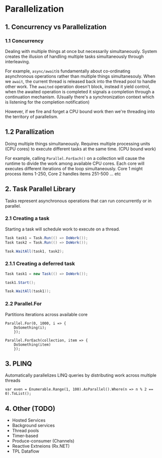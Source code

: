 # Parallelization

## 1. Concurrency vs Parallelization

### 1.1 Concurrency
Dealing with multiple things at once but necessarily simultaneously. System creates the illusion of handling multiple tasks simultaneously through interleaving. 

For example, `async/await`is fundamentally about co-ordinating asynchronous operations rather than multiple things simultanesouly. When we `await`, the current thread is released back into the thread pool to handle other work. The `awaited` operation doesn't block, instead it yield control, when the awaited operation is completed it signals a completion through a continuation mechanism. (Usually there's a synchronization context which is listening for the completion notification)

However, if we fire and forget a CPU bound work then we're threading into the territory of parallelism. 

## 1.2 Parallization
Doing multiple things simultaneously. Requires multiple processing units (CPU cores) to execute different tasks at the same time. (CPU bound work)

For example, calling `Parallel.ForEach()` on a collection will cause the runtime to divide the work among available CPU cores. Each core will executes different iterations of the loop simultaneously. Core 1 might process items 1-250, Core 2 handles items 251-500 ... etc

## 2. Task Parallel Library

Tasks represent asynchronous operations that can run concurrently or in parallel.

### 2.1 Creating a task

Starting a task will schedule work to execute on a thread.

``` C#
Task task1 = Task.Run(() => DoWork());
Task task2 = Task.Run(() => DoWork());

Task.WaitAll(task1, task2);
```

### 2.1.1 Creating a deferred task

``` C#
Task task1 = new Task(() => DoWork());

task1.Start();

Task.WaitAll(task1));
```

### 2.2 Parallel.For

Partitions iterations across available core

```
Parallel.For(0, 1000, i => {
    DoSomething(i);
    });

Parallel.ForEach(collection, item => {
    DoSomething(item)
    });
```

## 3. PLINQ

Automatically parallelizes LINQ queries by distributing work across multiple threads

```
var even = Enumerable.Range(1, 100).AsParallel().Where(n => n % 2 == 0).ToList();
```

## 4. Other (TODO)
- Hosted Services
- Background services
- Thread pools
- Timer-based 
- Produce-consumer (Channels)
- Reactive Extneions (Rx.NET)
- TPL Dataflow
